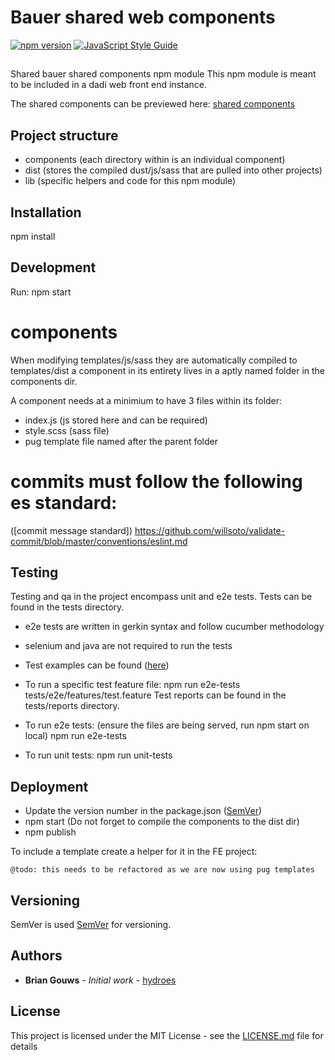 # Bauer shared web components

[![npm version](https://badge.fury.io/js/bauer-shared-web-components.svg)](https://badge.fury.io/js/bauer-shared-web-components) [![JavaScript Style Guide](https://img.shields.io/badge/code_style-standard-brightgreen.svg)](https://standardjs.com)

##

Shared bauer shared components npm module
This npm module is meant to be included in a dadi web front end instance.

The shared components can be previewed here:
[shared components](https://bauerxcel.github.io/int-content-shared-libs/)

## Project structure
- components (each directory within is an individual component)
- dist (stores the compiled dust/js/sass that are pulled into other projects)
- lib (specific helpers and code for this npm module)

## Installation
npm install


## Development
Run:
npm start

# components
When modifying templates/js/sass they are automatically compiled to templates/dist
a component in its entirety lives in a aptly named folder in the components dir.

A component needs at a minimium to have 3 files within its folder:
- index.js (js stored here and can be required)
- style.scss (sass file)
- pug template file named after the parent folder

# commits must follow the following es standard:
([commit message standard]) https://github.com/willsoto/validate-commit/blob/master/conventions/eslint.md

## Testing
Testing and qa in the project encompass unit and e2e tests.
Tests can be found in the tests directory.
 - e2e tests are written in gerkin syntax and follow cucumber methodology
 - selenium and java are not required to run the tests
 - Test examples can be found ([here](https://github.com/mucsi96/nightwatch-cucumber/tree/master/examples))
 - To run a specific test feature file: npm run e2e-tests tests/e2e/features/test.feature
Test reports can be found in the tests/reports directory.

- To run e2e tests: (ensure the files are being served, run npm start on local)
npm run e2e-tests
- To run unit tests:
npm run unit-tests

## Deployment
- Update the version number in the package.json ([SemVer](http://semver.org/))
- npm start (Do not forget to compile the components to the dist dir)
- npm publish


To include a template create a helper for it in the FE project:
```
@todo: this needs to be refactored as we are now using pug templates
```


## Versioning

SemVer is used [SemVer](http://semver.org/) for versioning.

## Authors

* **Brian Gouws** - *Initial work* - [hydroes](https://github.com/hydroes)


## License

This project is licensed under the MIT License - see the [LICENSE.md](LICENSE.md) file for details



